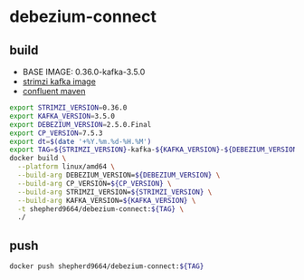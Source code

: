 # debezium-connect

## build

* BASE IMAGE: 0.36.0-kafka-3.5.0
* [strimzi kafka image](https://quay.io/repository/strimzi/kafka?tab=tags)
* [confluent maven](https://packages.confluent.io/maven/)

```bash
export STRIMZI_VERSION=0.36.0
export KAFKA_VERSION=3.5.0
export DEBEZIUM_VERSION=2.5.0.Final
export CP_VERSION=7.5.3
export dt=$(date '+%Y.%m.%d-%H.%M')
export TAG=${STRIMZI_VERSION}-kafka-${KAFKA_VERSION}-${DEBEZIUM_VERSION}-${dt}
docker build \
  --platform linux/amd64 \
  --build-arg DEBEZIUM_VERSION=${DEBEZIUM_VERSION} \
  --build-arg CP_VERSION=${CP_VERSION} \
  --build-arg STRIMZI_VERSION=${STRIMZI_VERSION} \
  --build-arg KAFKA_VERSION=${KAFKA_VERSION} \
  -t shepherd9664/debezium-connect:${TAG} \
  ./
```

## push

```bash
docker push shepherd9664/debezium-connect:${TAG}
```